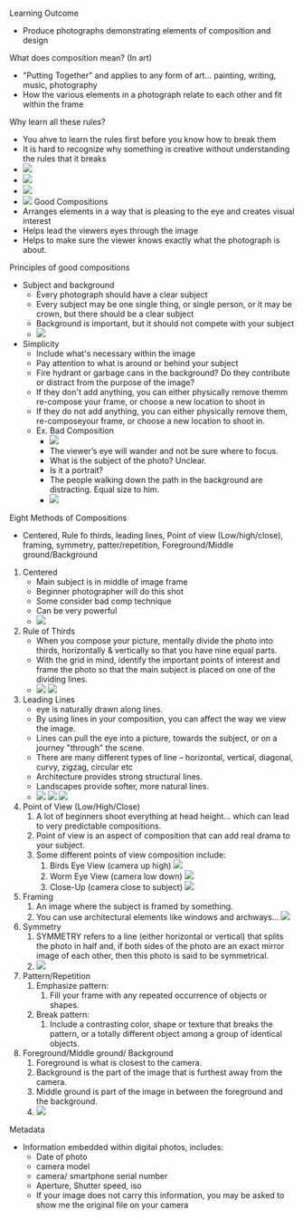 Learning Outcome
* Produce photographs demonstrating elements of composition and design

What does composition mean? (In art)
* "Putting Together" and applies to any form of art... painting, writing, music, photography
* How the various elements in a photograph relate to each other and fit within the frame

Why learn all these rules?
* You ahve to learn the rules first before you know how to break them
* It is hard to recognize why something is creative without understanding the rules that it breaks
* ![](Pasted%20image%2020251007215922.png)
* ![](Pasted%20image%2020251007220025.png)
* ![](Pasted%20image%2020251007220032.png)
* ![](Pasted%20image%2020251007220040.png)
Good Compositions
* Arranges elements in a way that is pleasing to the eye and creates visual interest
* Helps lead the viewers eyes through the image
* Helps to make sure the viewer knows exactly what the photograph is about.

Principles of good compositions
* Subject and background
	* Every photograph should have a clear subject
	* Every subject may be one single thing, or single person, or it may be crown, but there should be a clear subject
	* Background is important, but it should not compete with your subject
	* ![](Pasted%20image%2020251007220438.png)
* Simplicity
	* Include what's necessary within the image
	* Pay attention to what is around or behind your subject
	* Fire hydrant or garbage cans in the background? Do they contribute or distract from the purpose of the image?
	* If they don't add anything, you can either physically remove themm re-compose your frame, or choose a new location to shoot in
	* If they do not add anything, you can either physically remove them, re-composeyour frame, or choose a new location to shoot in.
	* Ex. Bad Composition
		* ![](Pasted%20image%2020251007220709.png)
		* The viewer’s eye will wander and not be sure where to focus.
		* What is the subject of the photo? Unclear.
		* Is it a portrait?
		* The people walking down the path in the background are distracting. Equal size to him.
		* ![](Pasted%20image%2020251007220739.png)

Eight Methods of Compositions
* Centered, Rule fo thirds, leading lines, Point of view (Low/high/close), framing, symmetry, patter/repetition, Foreground/Middle ground/Background
1. Centered
	* Main subject is in middle of image frame
	* Beginner photographer will do this shot
	* Some consider bad comp technique
	* Can be very powerful
	* ![](Pasted%20image%2020251007221058.png)
2. Rule of Thirds
	*  When you compose your picture, mentally divide the photo into thirds, horizontally & vertically so that you have nine equal parts.
	* With the grid in mind, identify the important points of interest and frame the photo so that the main subject is placed on one of the dividing lines.
	* ![](Pasted%20image%2020251007221158.png) ![](Pasted%20image%2020251007221212.png) 
3. Leading Lines
	* eye is naturally drawn along lines.
	* By using lines in your composition, you can affect the way we view the image.
	* Lines can pull the eye into a picture, towards the subject, or on a journey "through" the scene.
	* There are many different types of line – horizontal, vertical, diagonal, curvy, zigzag, circular etc
	* Architecture provides strong structural lines.
	* Landscapes provide softer, more natural lines.
	* ![](Pasted%20image%2020251007221322.png) ![](Pasted%20image%2020251007221333.png) ![](Pasted%20image%2020251007221346.png) 
4. Point of View (Low/High/Close)
	1. A lot of beginners shoot everything at head height... which can lead to very predictable compositions.
	2. Point of view is an aspect of composition that can add real drama to your subject.
	3. Some different points of view composition include:
		1. Birds Eye View (camera up high)
		   ![](Pasted%20image%2020251007221434.png)
		2. Worm Eye View (camera low down)
		   ![](Pasted%20image%2020251007221448.png)
		3. Close-Up (camera close to subject)
		   ![](Pasted%20image%2020251007221500.png)
5. Framing
	1. An image where the subject is framed by something.
	2. You can use architectural elements like windows and archways...
	   ![](Pasted%20image%2020251007221531.png)
6. Symmetry
	1. SYMMETRY refers to a line (either horizontal or vertical) that splits the photo in half and, if both sides of the photo are an exact mirror image of each other, then this photo is said to be symmetrical.
	2. ![](Pasted%20image%2020251007221616.png)
7. Pattern/Repetition
	1. Emphasize pattern:
		1. Fill your frame with any repeated occurrence of objects or shapes.
	2. Break pattern:
		1. Include a contrasting color, shape or texture that breaks the pattern, or a totally different object among a group of identical  
objects.
8. Foreground/Middle ground/ Background
	1. Foreground is what is closest to the camera.
	2. Background is the part of the image that is furthest away from the camera.
	3. Middle ground is part of the image in between the foreground and the background.
	4. ![](Pasted%20image%2020251007221749.png)

Metadata
* Information embedded within digital photos, includes:
	* Date of photo
	* camera model
	* camera/ smartphone serial number
	* Aperture, Shutter speed, iso
	*   If your image does not carry this information, you may be asked to show me the original file on your camera